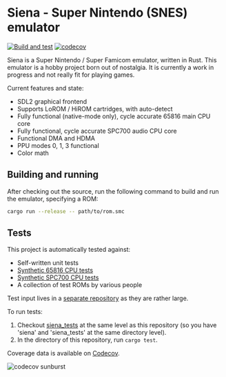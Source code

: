 # Siena - Super Nintendo (SNES) emulator

[![Build and test](https://github.com/twvd/siena/actions/workflows/build_test.yml/badge.svg)](https://github.com/twvd/siena/actions/workflows/build_test.yml) [![codecov](https://codecov.io/github/twvd/siena/graph/badge.svg?token=12207MF9CW)](https://codecov.io/github/twvd/siena)

Siena is a Super Nintendo / Super Famicom emulator, written in Rust. This emulator is a hobby project born out of nostalgia. It is currently a work in progress and not really fit for playing games.

Current features and state:
 * SDL2 graphical frontend
 * Supports LoROM / HiROM cartridges, with auto-detect
 * Fully functional (native-mode only), cycle accurate 65816 main CPU core
 * Fully functional, cycle accurate SPC700 audio CPU core
 * Functional DMA and HDMA
 * PPU modes 0, 1, 3 functional
 * Color math

## Building and running

After checking out the source, run the following command to build and run the emulator, specifying a ROM:

```sh
cargo run --release -- path/to/rom.smc
```

## Tests

This project is automatically tested against:
 * Self-written unit tests
 * [Synthetic 65816 CPU tests](https://github.com/TomHarte/ProcessorTests/tree/main/65816)
 * [Synthetic SPC700 CPU tests](https://github.com/raddad772/jsmoo/tree/main/misc/tests/GeneratedTests/spc700/v1)
 * A collection of test ROMs by various people

Test input lives in a [separate repository](https://github.com/twvd/siena_tests) as they are rather large.

To run tests:

1. Checkout [siena_tests](https://github.com/twvd/siena_tests]) at the same level as this repository (so you have 'siena' and 'siena_tests' at the same directory level).
2. In the directory of this repository, run `cargo test`.

Coverage data is available on [Codecov](https://app.codecov.io/gh/twvd/siena).

![codecov sunburst](https://codecov.io/github/twvd/siena/graphs/sunburst.svg?token=12207MF9CW)
